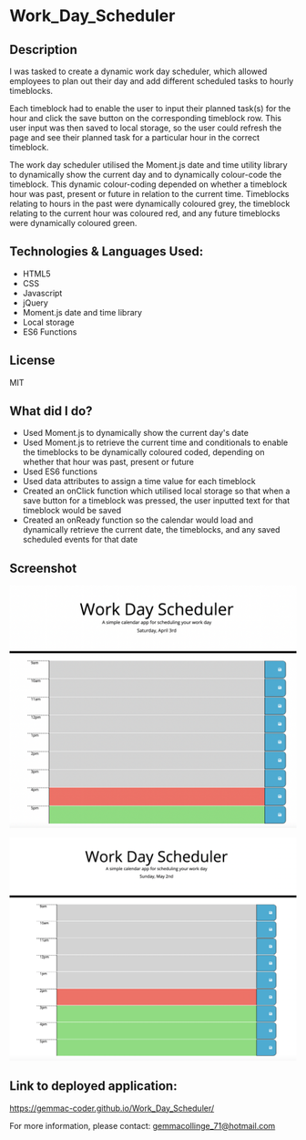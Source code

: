 # Work_Day_Scheduler

## Description

I was tasked to create a dynamic work day scheduler, which allowed employees to plan out their day and add different scheduled tasks to hourly timeblocks.

Each timeblock had to enable the user to input their planned task(s) for the hour and click the save button on the corresponding timeblock row. This user input was then saved to local storage, so the user could refresh the page and see their planned task for a particular hour in the correct timeblock.

The work day scheduler utilised the Moment.js date and time utility library to dynamically show the current day and to dynamically colour-code the timeblock. This dynamic colour-coding depended on whether a timeblock hour was past, present or future in relation to the current time. Timeblocks relating to hours in the past were dynamically coloured grey, the timeblock relating to the current hour was coloured red, and any future timeblocks were dynamically coloured green.

## Technologies & Languages Used:

- HTML5
- CSS
- Javascript
- jQuery
- Moment.js date and time library
- Local storage
- ES6 Functions

## License

MIT

## What did I do?

- Used Moment.js to dynamically show the current day's date
- Used Moment.js to retrieve the current time and conditionals to enable the timeblocks to be dynamically coloured coded, depending on whether that hour was past, present or future
- Used ES6 functions
- Used data attributes to assign a time value for each timeblock
- Created an onClick function which utilised local storage so that when a save button for a timeblock was pressed, the user inputted text for that timeblock would be saved
- Created an onReady function so the calendar would load and dynamically retrieve the current date, the timeblocks, and any saved scheduled events for that date

## Screenshot

![Screenshot of deployed Work Day Scheduler application](assets/screenshots/work-day-scheduler-deployed-application.png)

![Screenshot of deployed Work Day Scheduler application](assets/screenshots/work-day-scheduler-dynamic-colour-coding.png)

## Link to deployed application:

https://gemmac-coder.github.io/Work_Day_Scheduler/

For more information, please contact: gemmacollinge_71@hotmail.com
